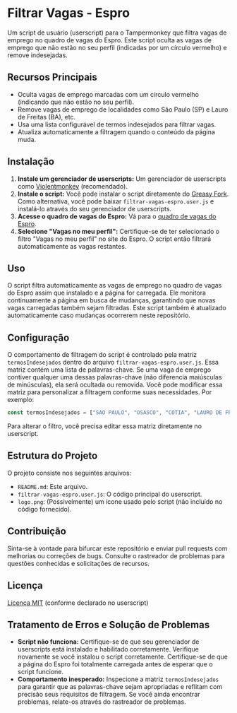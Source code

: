 # Filtrar Vagas - Espro
Um script de usuário (userscript) para o Tampermonkey que filtra vagas de emprego no quadro de vagas do Espro. Este script oculta as vagas de emprego que não estão no seu perfil (indicadas por um círculo vermelho) e remove indesejadas.

## Recursos Principais
* Oculta vagas de emprego marcadas com um círculo vermelho (indicando que não estão no seu perfil).
* Remove vagas de emprego de localidades como São Paulo (SP) e Lauro de Freitas (BA), etc.
* Usa uma lista configurável de termos indesejados para filtrar vagas.
* Atualiza automaticamente a filtragem quando o conteúdo da página muda.

## Instalação
1. **Instale um gerenciador de userscripts:** Um gerenciador de userscripts como [Violentmonkey](https://chromewebstore.google.com/detail/violentmonkey/jinjaccalgkegednnccohejagnlnfdag) (recomendado).
2. **Instale o script:** Você pode instalar o script diretamente do [Greasy Fork](https://greasyfork.org/en/scripts/525955-filtrar-vagas-espro). Como alternativa, você pode baixar `filtrar-vagas-espro.user.js` e instalá-lo através do seu gerenciador de userscripts.
3. **Acesse o quadro de vagas do Espro:** Vá para o [quadro de vagas do Espro](https://espro-app.taqe.com.br/#!/taqe/tabs/vacancies).
4. **Selecione "Vagas no meu perfil":** Certifique-se de ter selecionado o filtro "Vagas no meu perfil" no site do Espro. O script então filtrará automaticamente as vagas restantes.

## Uso
O script filtra automaticamente as vagas de emprego no quadro de vagas do Espro assim que instalado e a página for carregada. Ele monitora continuamente a página em busca de mudanças, garantindo que novas vagas carregadas também sejam filtradas. Este script também é atualizado automaticamente caso mudanças ocorrerem neste repositório. 

## Configuração
O comportamento de filtragem do script é controlado pela matriz `termosIndesejados` dentro do arquivo `filtrar-vagas-espro.user.js`. Essa matriz contém uma lista de palavras-chave. Se uma vaga de emprego contiver qualquer uma dessas palavras-chave (não diferencia maiúsculas de minúsculas), ela será ocultada ou removida. Você pode modificar essa matriz para personalizar a filtragem conforme suas necessidades. Por exemplo:
```javascript
const termosIndesejados = ["SAO PAULO", "OSASCO", "COTIA", "LAURO DE FREITAS", "SIMOES FILHO", "CLOSER", "CONSULTORA", "TRAINEE", "JUNIOR", "TESTE", "GERENTE", "ANALISTA"];
```
Para alterar o filtro, você precisa editar essa matriz diretamente no userscript.

## Estrutura do Projeto
O projeto consiste nos seguintes arquivos:
* `README.md`: Este arquivo.
* `filtrar-vagas-espro.user.js`: O código principal do userscript.
* `logo.png`: (Possivelmente) um ícone usado pelo script (não incluído no código fornecido).

## Contribuição
Sinta-se à vontade para bifurcar este repositório e enviar pull requests com melhorias ou correções de bugs. Consulte o rastreador de problemas para questões conhecidas e solicitações de recursos.

## Licença
[Licença MIT](https://opensource.org/licenses/MIT) (conforme declarado no userscript)

## Tratamento de Erros e Solução de Problemas
* **Script não funciona:** Certifique-se de que seu gerenciador de userscripts está instalado e habilitado corretamente. Verifique novamente se você instalou o script corretamente. Certifique-se de que a página do Espro foi totalmente carregada antes de esperar que o script funcione.
* **Comportamento inesperado:** Inspecione a matriz `termosIndesejados` para garantir que as palavras-chave sejam apropriadas e reflitam com precisão seus requisitos de filtragem. Se você ainda encontrar problemas, relate-os através do rastreador de problemas.
